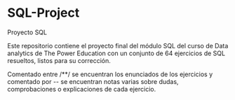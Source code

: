 # SQL-Project
Proyecto SQL

Este repositorio contiene el proyecto final del módulo SQL del curso de Data analytics de The Power Education con un conjunto de 64 ejercicios de SQL resueltos, listos para su corrección.

Comentado entre /**/ se encuentran los enunciados de los ejercicios y comentado por -- se encuentran notas varias sobre dudas, comprobaciones o explicaciones de cada ejercicio.
